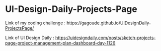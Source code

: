 # UI-Design-Daily-Projects-Page

Link of my coding challenge : https://gagoude.github.io/UIDesignDaily-ProjectsPage/

Link of UI Design Daily : https://uidesigndaily.com/posts/sketch-projects-page-project-management-plan-dashboard-day-1126
